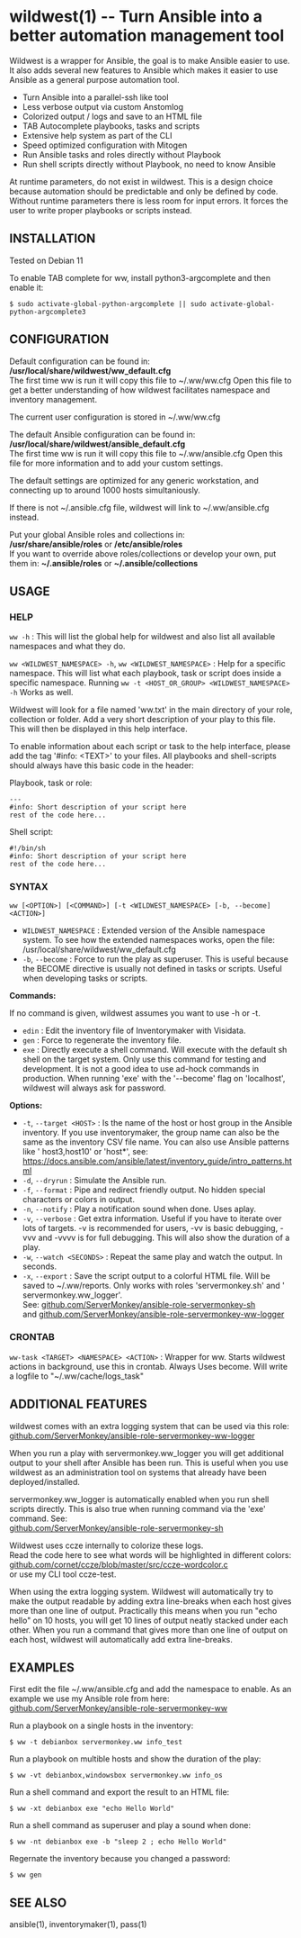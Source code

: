 # wildwest(1) -- Turn Ansible into a better automation management tool

Wildwest is a wrapper for Ansible, the goal is to make Ansible easier to use.
It also adds several new features to Ansible which makes it easier to use
Ansible as a general purpose automation tool.

- Turn Ansible into a parallel-ssh like tool
- Less verbose output via custom Anstomlog
- Colorized output / logs and save to an HTML file
- TAB Autocomplete playbooks, tasks and scripts
- Extensive help system as part of the CLI
- Speed optimized configuration with Mitogen
- Run Ansible tasks and roles directly without Playbook
- Run shell scripts directly without Playbook, no need to know Ansible

At runtime parameters, do not exist in wildwest. This is a design choice
because automation should be predictable and only be defined by code. Without
runtime parameters there is less room for input errors. It forces the user to
write proper playbooks or scripts instead.

## INSTALLATION

Tested on Debian 11

To enable TAB complete for ww, install python3-argcomplete and then enable it:

    $ sudo activate-global-python-argcomplete || sudo activate-global-python-argcomplete3

## CONFIGURATION

Default configuration can be found in:  
**/usr/local/share/wildwest/ww_default.cfg**  
The first time ww is run it will copy this file to ~/.ww/ww.cfg
Open this file to get a better understanding of how wildwest facilitates
namespace and inventory management.

The current user configuration is stored in ~/.ww/ww.cfg

The default Ansible configuration can be found in:  
**/usr/local/share/wildwest/ansible_default.cfg**  
The first time ww is run it will copy this file to ~/.ww/ansible.cfg
Open this file for more information and to add your custom settings.

The default settings are optimized for any generic workstation, and connecting
up to around 1000 hosts simultaniously.

If there is not ~/.ansible.cfg file, wildwest will link to ~/.ww/ansible.cfg
instead.

Put your global Ansible roles and collections in:  
**/usr/share/ansible/roles** or **/etc/ansible/roles**  
If you want to override above roles/collections or develop your own, put them
in: **~/.ansible/roles** or **~/.ansible/collections**

## USAGE

### HELP

`ww -h` : This will list the global help for wildwest and also list all
available namespaces and what they do.

`ww <WILDWEST_NAMESPACE> -h`, `ww <WILDWEST_NAMESPACE>` : Help for a specific
namespace. This will list what each playbook, task or script does inside a
specific namespace. Running `ww -t <HOST_OR_GROUP> <WILDWEST_NAMESPACE> -h`
Works as well.

Wildwest will look for a file named 'ww.txt' in the main directory of your
role, collection or folder. Add a very short description of your play to this
file. This will then be displayed in this help interface.

To enable information about each script or task to the help interface, please
add the tag '#info: \<TEXT\>' to your files. All playbooks and shell-scripts
should always have this basic code in the header:

Playbook, task or role:

```
---
#info: Short description of your script here
rest of the code here...
```

Shell script:

```
#!/bin/sh
#info: Short description of your script here
rest of the code here...
```

### SYNTAX

`ww [<OPTION>] [<COMMAND>] [-t <WILDWEST_NAMESPACE> [-b, --become] <ACTION>]`

* `WILDWEST_NAMESPACE` : Extended version of the Ansible namespace system. To
  see how the extended namespaces works, open the file:  
  /usr/local/share/wildwest/ww_default.cfg
* `-b`, `--become` : Force to run the play as superuser. This is useful because
  the BECOME directive is usually not defined in tasks or scripts. Useful when
  developing tasks or scripts.

**Commands:**

If no command is given, wildwest assumes you want to use -h or -t.

* `edin` : Edit the inventory file of Inventorymaker with Visidata.
* `gen` : Force to regenerate the inventory file.
* `exe` : Directly execute a shell command. Will execute with the default sh
  shell on the target system. Only use this command for testing and
  development. It is not a good idea to use ad-hock commands in production.
  When running 'exe' with the '--become' flag on 'localhost', wildwest will
  always ask for password.

**Options:**

* `-t`, `--target <HOST>` : Is the name of the host or host group in the
  Ansible inventory. If you use inventorymaker, the group name can also be the
  same as the inventory CSV file name. You can also use Ansible patterns like '
  host3,host10' or 'host*', see:
  https://docs.ansible.com/ansible/latest/inventory_guide/intro_patterns.html
* `-d`, `--dryrun` : Simulate the Ansible run.
* `-f`, `--format` : Pipe and redirect friendly output. No hidden special
  characters or colors in output.
* `-n`, `--notify` : Play a notification sound when done. Uses aplay.
* `-v`, `--verbose` : Get extra information. Useful if you have to iterate over
  lots of targets. -v is recommended for users, -vv is basic debugging, -vvv
  and -vvvv is for full debugging. This will also show the duration of a play.
* `-w`, `--watch <SECONDS>` : Repeat the same play and watch the output. In
  seconds.
* `-x`, `--export` : Save the script output to a colorful HTML file. Will be
  saved to ~/.ww/reports. Only works with roles 'servermonkey.sh' and '
  servermonkey.ww_logger'.  
  See: [github.com/ServerMonkey/ansible-role-servermonkey-sh](https://github.com/ServerMonkey/ansible-role-servermonkey-sh)  
  and [github.com/ServerMonkey/ansible-role-servermonkey-ww-logger](https://github.com/ServerMonkey/ansible-role-servermonkey-ww-logger)

### CRONTAB

`ww-task <TARGET> <NAMESPACE> <ACTION>` : Wrapper for ww. Starts wildwest
actions in background, use this in crontab. Always Uses become. Will write a
logfile to "~/.ww/cache/logs_task"

## ADDITIONAL FEATURES

wildwest comes with an extra logging system that can be used via this role:  
[github.com/ServerMonkey/ansible-role-servermonkey-ww-logger](https://github.com/ServerMonkey/ansible-role-servermonkey-ww-logger)

When you run a play with servermonkey.ww_logger you will get additional output
to your shell after Ansible has been run. This is useful when you use wildwest
as an administration tool on systems that already have been deployed/installed.

servermonkey.ww_logger is automatically enabled when you run shell scripts
directly. This is also true when running command via the 'exe' command. See:  
[github.com/ServerMonkey/ansible-role-servermonkey-sh](https://github.com/ServerMonkey/ansible-role-servermonkey-sh)

Wildwest uses ccze internally to colorize these logs.  
Read the code here to see what words will be highlighted in different colors:  
[github.com/cornet/ccze/blob/master/src/ccze-wordcolor.c](https://github.com/cornet/ccze/blob/master/src/ccze-wordcolor.c)  
or use my CLI tool ccze-test.

When using the extra logging system. Wildwest will automatically try to make
the output readable by adding extra line-breaks when each host gives more than
one line of output. Practically this means when you run "echo hello" on 10
hosts, you will get 10 lines of output neatly stacked under each other. When
you run a command that gives more than one line of output on each host,
wildwest will automatically add extra line-breaks.

## EXAMPLES

First edit the file ~/.ww/ansible.cfg and add the namespace to enable. As an
example we use my Ansible role from here:  
[github.com/ServerMonkey/ansible-role-servermonkey-ww](https://github.com/ServerMonkey/ansible-role-servermonkey-ww)

Run a playbook on a single hosts in the inventory:

    $ ww -t debianbox servermonkey.ww info_test

Run a playbook on multible hosts and show the duration of the play:

    $ ww -vt debianbox,windowsbox servermonkey.ww info_os

Run a shell command and export the result to an HTML file:

    $ ww -xt debianbox exe "echo Hello World"

Run a shell command as superuser and play a sound when done:

    $ ww -nt debianbox exe -b "sleep 2 ; echo Hello World"

Regernate the inventory because you changed a password:

    $ ww gen

## SEE ALSO

ansible(1), inventorymaker(1), pass(1)
